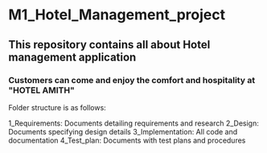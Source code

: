 # M1_Hotel_Management_project
## This repository contains all about  Hotel management application
### Customers can come and enjoy the comfort and hospitality at "HOTEL AMITH"
Folder structure is as follows:
 
1_Requirements: Documents detailing requirements and research
2_Design: Documents specifying design details
3_Implementation: 	All code and documentation
4_Test_plan: 	Documents with test plans and procedures
